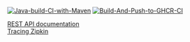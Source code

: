 [![Java-build-CI-with-Maven](https://github.com/iPrody/iPrody-Devs-Gr0000000008-product-service/actions/workflows/build.yml/badge.svg)](https://github.com/iPrody/iPrody-Devs-Gr0000000008-product-service/actions/workflows/build.yml)
[![Build-And-Push-to-GHCR-CI](https://github.com/iPrody/iPrody-Devs-Gr0000000008-product-service/actions/workflows/push_to_registry.yml/badge.svg)](https://github.com/iPrody/iPrody-Devs-Gr0000000008-product-service/actions/workflows/push_to_registry.yml)

[REST API documentation](http://localhost:8787/products/swagger-ui/index.html)</br>
[Tracing Zipkin](http://localhost:9411/zipkin/)